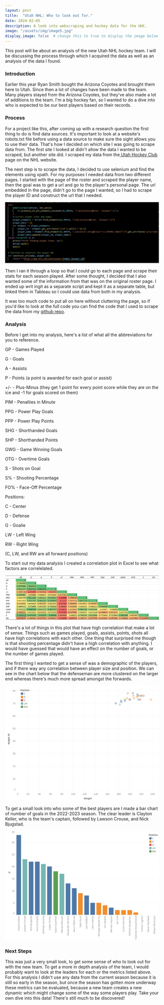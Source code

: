 ```yaml
---
layout: post
title:  "Utah NHL: Who to look out for."
date: 2024-02-05
description: A look into webscraping and hockey data for the UHC.   
image: "/assets/img/image5.jpg"
display_image: false  # change this to true to display the image below the banner 
---
```

<p class="intro"><span class="dropcap">T</span>his post will be about an analysis of the new Utah NHL hockey team. I will be discussing the process through which I acquired the data as well as an analysis of the data I found. </p>

### Introduction  

<p>Earlier this year Ryan Smith bought the Arizona Coyotes and brought them here to Utah. Since then a lot of changes have been made to the team. Many players stayed from the Arizona Coyotes, but they've also made a lot of additions to the team. I'm a big hockey fan, so I wanted to do a dive into who is expected to be our best players based on their records.</p>

### Process

<p>For a project like this, after coming up with a research question the first thing to do is find data sources. It's important to look at a website's robots.txt file before using a data source to make sure the sight allows you to use their data. That's how I decided on which site I was going to scrape data from. The first site I looked at didn't allow the data I wanted to be scraped, but another site did. I scraped my data from the<a href="https://www.nhl.com/utah/stats"> Utah Hockey Club</a> page on the NHL website.</p>

<p>The next step is to scrape the data, I decided to use selenium and find the elements using xpath. For my purposes I needed data from two different pages. I started with the page of the roster and scraped the player name, then the goal was to get a url and go to the player's personal page. The url embedded in the page, didn't go to the page I wanted, so I had to scrape the player ID and construct the url that I needed. </p>

![Fig Name](https://raw.githubusercontent.com/brachel1/myblog/main/assets/img/code1.png)

<p>Then I ran it through a loop so that I could go to each page and scrape their stats for each season played. After some thought, I decided that I also wanted some of the information from that was on the original roster page. I ended up writ ingit as a separate script and kept it as a separate table, but linked them in Tableau so I could use data from both in my analysis.</p>

<p>It was too much code to put all on here without cluttering the page, so if you'd like to look at the full code you can find the code that I used to scrape the data from my <a href="https://github.com/brachel1/blog2"> github repo</a>.</p>


### Analysis
<p>Before I get into my analysis, here's a list of what all the abbreviations for you to reference.</p>
<p>GP - Games Played</p>
<p>G - Goals</p>
<p>A - Assists</p>
<p>P - Points (a point is awarded for each goal or assist)</p>
<p>+/- - Plus-Minus (they get 1 point for every point score while they are on the ice and -1 for goals scored on them)</p>
<p>PIM - Penalties in Minute</p>
<p>PPG - Power Play Goals</p>
<p>PPP - Power Play Points</p>
<p>SHG - Shorthanded Goals</p>
<p>SHP - Shorthanded Points</p>
<p>GWG - Game Winning Goals</p>
<p>OTG - Overtime Goals</p>
<p>S - Shots on Goal</p>
<p>S% - Shooting Percentage</p>
<p>FO% - Face-Off Percentage</p>

<p>Positions:</p>
<p>C - Center</p>
<p>D - Defense</p>
<p>G - Goalie</p>
<p>LW - Left Wing</p>
<p>RW - Right Wing</p>
<p>(C, LW, and RW are all forward positions)</p>

<p>To start out my data analysis I created a correlation plot in Excel to see what factors are correlelated.</p>

![Fig Name](https://raw.githubusercontent.com/brachel1/myblog/main/assets/img/correlation.png)

<p>There's a lot of things in this plot that have high correlation that make a lot of sense. Things such as games played, goals, assists, points, shots all have high correlations with each other. One thing that surprised me though is that shooting percentage didn't have a high correlation with anything. I would have guessed that would have an effect on the number of goals, or the number of games played.</p>

<p>The first thing I wanted to get a sense of was a demographic of the players, and if there way any correlation between player size and position. We can see in the chart below that the defenseman are more clustered on the larger end whereas there's much more spread amongst the forwards.</p>

![Fig Name](https://raw.githubusercontent.com/brachel1/myblog/main/assets/img/thumbnail_image004.png)

<p>To get a small look into who some of the best players are I made a bar chart of number of goals in the 2022-2023 season. The clear leader is Clayton Keller, who is the team's captain, followed by Lawson Crouse, and Nick Bjugstad.</p>

![Fig Name](https://raw.githubusercontent.com/brachel1/myblog/main/assets/img/thumbnail_image002.png)

### Next Steps

<p>This was just a very small look, to get some sense of who to look out for with the new team. To get a more in depth analysis of the team, I would probably want to look at the leaders for each or the metrics listed above. For this analysis I didn't use any data from the current season because it is still so early in the season, but once the season has gotten more underway these metrics can be evaluated, because a new team creates a new dynamic which might change some of the way some players play. Take your own dive into this data! There's still much to be discovered!</p>

